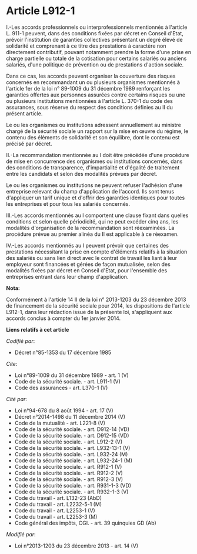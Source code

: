 # Article L912-1

I.-Les accords professionnels ou interprofessionnels mentionnés à l'article L. 911-1 peuvent, dans des conditions fixées par
décret en Conseil d'Etat, prévoir l'institution de garanties collectives présentant un degré élevé de solidarité et
comprenant à ce titre des prestations à caractère non directement contributif, pouvant notamment prendre la forme d'une prise
en charge partielle ou totale de la cotisation pour certains salariés ou anciens salariés, d'une politique de prévention ou
de prestations d'action sociale. 

Dans ce cas, les accords peuvent organiser la couverture des risques concernés en recommandant un ou plusieurs organismes
mentionnés à l'article 1er de la loi n° 89-1009 du 31 décembre 1989 renforçant les garanties offertes aux personnes assurées
contre certains risques ou une ou plusieurs institutions mentionnées à l'article L. 370-1 du code des assurances, sous
réserve du respect des conditions définies au II du présent article. 

Le ou les organismes ou institutions adressent annuellement au ministre chargé de la sécurité sociale un rapport sur la mise
en œuvre du régime, le contenu des éléments de solidarité et son équilibre, dont le contenu est précisé par décret. 

II.-La recommandation mentionnée au I doit être précédée d'une procédure de mise en concurrence des organismes ou
institutions concernés, dans des conditions de transparence, d'impartialité et d'égalité de traitement entre les candidats et
selon des modalités prévues par décret. 

Le ou les organismes ou institutions ne peuvent refuser l'adhésion d'une entreprise relevant du champ d'application de
l'accord. Ils sont tenus d'appliquer un tarif unique et d'offrir des garanties identiques pour toutes les entreprises et pour
tous les salariés concernés. 

III.-Les accords mentionnés au I comportent une clause fixant dans quelles conditions et selon quelle périodicité, qui ne
peut excéder cinq ans, les modalités d'organisation de la recommandation sont réexaminées. La procédure prévue au premier
alinéa du II est applicable à ce réexamen. 

IV.-Les accords mentionnés au I peuvent prévoir que certaines des prestations nécessitant la prise en compte d'éléments
relatifs à la situation des salariés ou sans lien direct avec le contrat de travail les liant à leur employeur sont financées
et gérées de façon mutualisée, selon des modalités fixées par décret en Conseil d'Etat, pour l'ensemble des entreprises
entrant dans leur champ d'application.

**Nota:**

Conformément à l'article 14 II de la loi n° 2013-1203 du 23 décembre 2013 de financement de la sécurité sociale pour 2014,
les dispositions de l'article L912-1, dans leur rédaction issue de la présente loi, s'appliquent aux accords conclus à
compter du 1er janvier 2014.

**Liens relatifs à cet article**

_Codifié par_:

  - Décret n°85-1353 du 17 décembre 1985

_Cite_:

  - Loi n°89-1009 du 31 décembre 1989 - art. 1 (V)
  - Code de la sécurité sociale. - art. L911-1 (V)
  - Code des assurances - art. L370-1 (V)

_Cité par_:

  - Loi n°94-678 du 8 août 1994 - art. 17 (V)
  - Décret n°2014-1498 du 11 décembre 2014 (V)
  - Code de la mutualité - art. L221-8 (V)
  - Code de la sécurité sociale. - art. D912-14 (VD)
  - Code de la sécurité sociale. - art. D912-15 (VD)
  - Code de la sécurité sociale. - art. L912-2 (V)
  - Code de la sécurité sociale. - art. L932-13-1 (V)
  - Code de la sécurité sociale. - art. L932-24 (M)
  - Code de la sécurité sociale. - art. L932-24-1 (M)
  - Code de la sécurité sociale. - art. R912-1 (V)
  - Code de la sécurité sociale. - art. R912-2 (V)
  - Code de la sécurité sociale. - art. R912-3 (V)
  - Code de la sécurité sociale. - art. R931-1-3 (VD)
  - Code de la sécurité sociale. - art. R932-1-3 (V)
  - Code du travail - art. L132-23 (AbD)
  - Code du travail - art. L2232-5-1 (M)
  - Code du travail - art. L2253-1 (V)
  - Code du travail - art. L2253-3 (M)
  - Code général des impôts, CGI. - art. 39 quinquies GD (Ab)

_Modifié par_:

  - Loi n°2013-1203 du 23 décembre 2013 - art. 14 (V)
